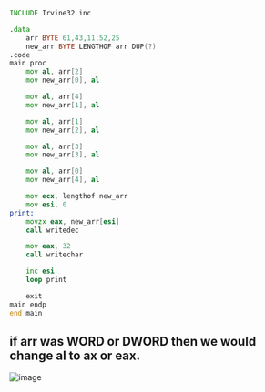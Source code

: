 ```asm
INCLUDE Irvine32.inc

.data
    arr BYTE 61,43,11,52,25
    new_arr BYTE LENGTHOF arr DUP(?)
.code
main proc
    mov al, arr[2]
    mov new_arr[0], al

    mov al, arr[4]
    mov new_arr[1], al

    mov al, arr[1]
    mov new_arr[2], al

    mov al, arr[3]
    mov new_arr[3], al

    mov al, arr[0]
    mov new_arr[4], al

    mov ecx, lengthof new_arr
	mov esi, 0
print:
	movzx eax, new_arr[esi]
	call writedec

	mov eax, 32
	call writechar

	inc esi
	loop print

	exit
main endp
end main
```

## if arr was WORD or DWORD then we would change al to ax or eax.
![image](https://github.com/user-attachments/assets/c0a61c8c-4fa3-478b-a173-1c743ebf3a5f)
